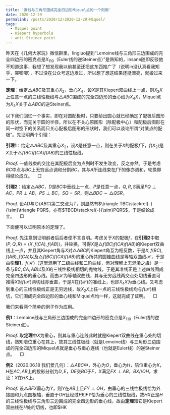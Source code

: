 ```yaml
---
title: '直线与三角形围成完全四边形Miquel点的一个刻画'
date: 2020-12-29
permalink: /posts/2020/12/2020-12-29-Miquel/
tags:
  - Miquel point
  - Kiepert hyperbola
  - anti-Steiner point
---
```


昨天在《几何大家玩》微信群里，lingluo提到“Lemoine线与三角形三边围成的完全四边形的密克点是$X_{110}$（Euler线的逆Steiner点）”是熟知的，insane随即反驳他不知道这事，我想了想发现我以前甚至还把这东西推广了（说明in没认真看我知乎，哭唧唧），不过没在公众号这边发过，所以想了想这结果还挺漂亮，就搬过来一下。

**定理**：给定$\triangle ABC$及其重心$X_2$，垂心$X_4$，设$X$是其Kiepert双曲线上一点，则$X_2X$上任意一点的三线性极线与$\triangle ABC$围成的完全四边形的垂心线为$X_4X$，Miquel点为$X_4X$关于$\triangle ABC$的逆Steiner点。

以下我们回忆一个事实，即在对圆配极时，只要给出圆心就已经确定了配极后图形的形状，而无关于圆的半径，所以在不关心原图形（除配极中心）和配极后图形在同一时空下的关系而只关心配极后图形的形状时，我们可以谈论所谓“对某点的配极”。先证明两个引理：

**引理1**：给定$\triangle ABC$及其重心$X_2$，设$X$是任意一点，则在关于$X$的配极$f$下，$f(X_2)$是$X$关于$\triangle f(BC)f(CA)f(AB)$的三线性极线。

*Proof.* 一族线束的交比在其配极后变为点列时不发生改变，反之亦然。于是考虑$BC$中点与$BC$上无穷远点调和分割$BC$，其与$A$所连线束在$f$下的像亦调和，轮换即得结论成立。$\quad\Box$

**引理2**：给定$\triangle ABC$，$D$是$BC$中垂线上一点，$P$是任意一点，$Q,R,S$满足$PQ\perp AC$，$PR\perp AB$，$PS\perp BC$，$SQ=SR$，则$\triangle BDC\sim\triangle QSR$。

*Proof.* 设$AD$与$\odot(ABC)$第二交点为$T$，则显然有$\triangle TBC\stackrel{-}{\sim}\triangle PQR$，亦有$TBCD\stackrel{-}{\sim}PQRS$，于是结论成立。$\quad\Box$

下面便可以证明原本的定理了。

*Proof.* 先注意到证明前者后后者便不言自明。考虑关于$X$的配极$f$，在**引理2**中取$(P,Q,R)=(X,f(CA),f(AB))$，并轮换，可得$X$是$\triangle f(BC)f(CA)f(AB)$的Kiepert双曲线上一点，并且其Kiepert角与$X$对$\triangle ABC$的Kiepert角互为相反数，于是$X,f(BC),f(AB),f(CA)$以及$\triangle f(BC)f(CA)f(AB)$的重心所共的圆锥曲线是等轴双曲线$\mathcal{H}$，于是由**引理1**，$f(\mathcal{H})$（这里混用了二级曲线和二阶曲线，但对理解上无混淆之虞）是一条与$BC,CA,AB$以及$X$的三线性极线相切的抛物线，于是其准线正是上述四线围成完全四边形的垂心线。而由$\mathcal{H}$为等轴双曲线，其与无穷远线两交点处切线垂直可推得$X$对$f(\mathcal{H})$两切线亦垂直，于是$X$在$f(\mathcal{H})$的准线上，也即$X_4X$为垂心线。又考虑到重心的三线性极线正是无穷远线，故$X_2X$上任一点的三线性极线均与$f(\mathcal{H})$相切，它们围成完全四边形的垂心线和Miquel点均一样，这就完成了证明。$\quad\Box$

我们来看两个简单的例子作为应用。

**例1**：Lemoine线与三角形三边围成的完全四边形的密克点是$X_{110}$（Euler线的逆Steiner点）。

*Proof.* 取**定理**中$X$为重心，则其与重心连线此时就是Kiepert双曲线在重心处的切线，熟知陪位重心在其上，故其三线性极线（就是Lemoine线）与三角形三边围成的完全四边形的Miquel点就是垂心与重心连线（也就是Euler线）的逆Steiner点。$\quad\Box$

**例2**（2020.06.18 我们爱几何）：$\triangle ABC$中，外心为$O$，垂心为$H$，陪位重心为$K$，$H$在$AC,AB$上的投影分别为$D,E$，$DE$交$BC$于$F$，$X$满足$FX\perp AB$，$BX//OH$。求证：$X$在$HK$上。

*Proof.* 设$\triangle BFX$垂心为$Y$，则$Y$在$AB$上且$FY\perp OH$，由垂心的三线性极线恰为外接圆和九点圆根轴，垂直于$OH$且经过$F$知$FY$恰为垂心的三线性极线，故$HX$正是$H$的三线性极线与三角形三边围成的完全四边形的垂心线，故由**定理**知它是Kiepert双曲线在$H$处的切线，也即$HK